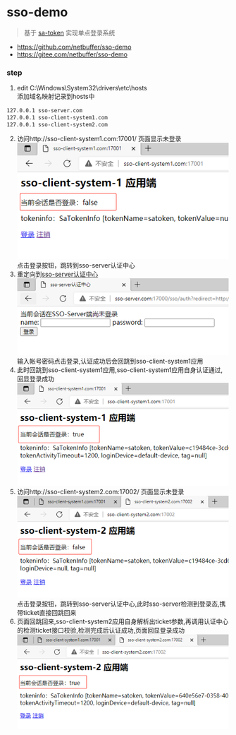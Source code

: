 # sso-demo
> 基于 [sa-token](https://sa-token.dev33.cn/) 实现单点登录系统
* https://github.com/netbuffer/sso-demo
* https://gitee.com/netbuffer/sso-demo

### step
1. edit C:\Windows\System32\drivers\etc\hosts  
添加域名映射记录到hosts中
```
127.0.0.1 sso-server.com
127.0.0.1 sso-client-system1.com
127.0.0.1 sso-client-system2.com
```   
2. 访问http://sso-client-system1.com:17001/ 页面显示未登录  
![](lib/sso-client-system1-login.png)  
点击登录按钮，跳转到sso-server认证中心
3. 重定向到[sso-server认证中心](http://sso-server.com:17000/sso/auth?redirect=http://sso-client-system1.com:17001/sso/login?back=http%3A%2F%2Fsso-client-system1.com%3A17001%2F)  
![](lib/sso-server-login.png)  
输入帐号密码点击登录,认证成功后会回跳到sso-client-system1应用  
4. 此时回跳到sso-client-system1应用,sso-client-system1应用自身认证通过,回显登录成功  
![](lib/sso-client-system1-login-success.png)  
5. 访问http://sso-client-system2.com:17002/ 页面显示未登录
![](lib/sso-client-system2-login.png)  
点击登录按钮，跳转到sso-server认证中心,此时sso-server检测到登录态,携带ticket直接回跳回来  
6. 页面回跳回来,sso-client-system2应用自身解析出ticket参数,再调用认证中心的检测ticket接口校验,检测完成后认证成功,页面回显登录成功  
![](lib/sso-client-system2-login-success.png)